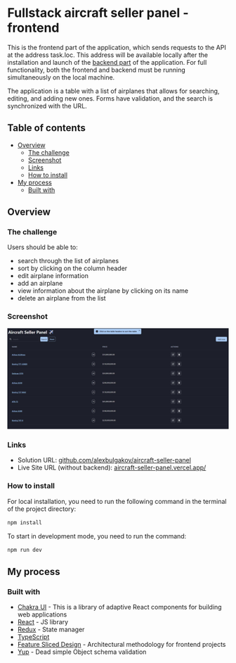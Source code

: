 # Fullstack aircraft seller panel - frontend

This is the frontend part of the application, which sends requests to the API at the address task.loc. This address will be available locally after the installation and launch of the [backend part](https://github.com/alexbulgakov/aircraft-seller-panel-full-back) of the application. For full functionality, both the frontend and backend must be running simultaneously on the local machine.

The application is a table with a list of airplanes that allows for searching, editing, and adding new ones. Forms have validation, and the search is synchronized with the URL.

## Table of contents

- [Overview](#overview)
  - [The challenge](#the-challenge)
  - [Screenshot](#screenshot)
  - [Links](#links)
  - [How to install](#how-to-install)
- [My process](#my-process)
  - [Built with](#built-with)

## Overview

### The challenge

Users should be able to:

- search through the list of airplanes
- sort by clicking on the column header
- edit airplane information
- add an airplane
- view information about the airplane by clicking on its name
- delete an airplane from the list

### Screenshot

![](./screenshot.jpg)

### Links

- Solution URL: [github.com/alexbulgakov/aircraft-seller-panel](https://github.com/alexbulgakov/aircraft-seller-panel)
- Live Site URL (without backend): [aircraft-seller-panel.vercel.app/](https://aircraft-seller-panel.vercel.app/)

### How to install

For local installation, you need to run the following command in the terminal of the project directory:

```bash
npm install
```

To start in development mode, you need to run the command:

```bash
npm run dev
```

## My process

### Built with

- [Chakra UI](https://chakra-ui.com/) - This is a library of adaptive React components for building web applications
- [React](https://reactjs.org/) - JS library
- [Redux](https://redux.js.org/) - State manager
- [TypeScript](https://www.typescriptlang.org/)
- [Feature Sliced Design](https://feature-sliced.design/) - Architectural methodology for frontend projects
- [Yup](https://github.com/jquense/yup) - Dead simple Object schema validation
